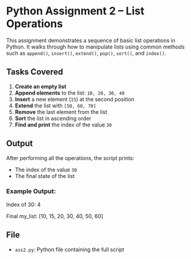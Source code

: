 # Python Assignment 2 – List Operations

This assignment demonstrates a sequence of basic list operations in Python. It walks through how to manipulate lists using common methods such as `append()`, `insert()`, `extend()`, `pop()`, `sort()`, and `index()`.

##  Tasks Covered

1. **Create an empty list**
2. **Append elements** to the list: `10, 20, 30, 40`
3. **Insert** a new element (`15`) at the second position
4. **Extend** the list with `[50, 60, 70]`
5. **Remove** the last element from the list
6. **Sort** the list in ascending order
7. **Find and print** the index of the value `30`

## Output

After performing all the operations, the script prints:
- The index of the value `30`
- The final state of the list

### Example Output:
Index of 30: 4

Final my_list: [10, 15, 20, 30, 40, 50, 60]

## File

- `ass2.py`: Python file containing the full script



